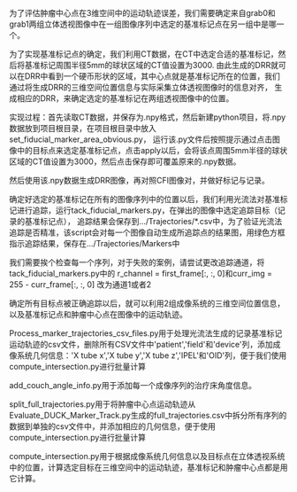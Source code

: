 为了评估肿瘤中心点在3维空间中的运动轨迹误差，我们需要确定来自grab0和grab1两组立体透视图像中在一组图像序列中选定的基准标记点在另一组中是哪一个。

为了实现基准标记点的确定，我们利用CT数据，在CT中选定合适的基准标记，然后将基准标记周围半径5mm的球状区域的CT值设置为3000. 
由此生成的DRR就可以在DRR中看到一个硬币形状的区域，其中心点就是基准标记所在的位置，我们通过将生成DRR的三维空间位置信息与实际采集立体透视图像时的信息对齐，
生成相应的DRR，来确定选定的基准标记在两组透视图像中的位置。

实现过程：首先读取CT数据，并保存为.npy格式，然后新建python项目，将.npy数据放到项目根目录，在项目根目录中放入set_fiducial_marker_area_obvious.py，
运行该.py文件后按照提示通过点击图像中的目标点来选定基准标记点，点击apply以后，会将该点周围5mm半径的球状区域的CT值设置为3000，然后点击保存即可覆盖原来的.npy数据。

然后使用该.npy数据生成DRR图像，再对照CFI图像对，并做好标记与记录。

确定好选定的基准标记在所有的图像序列中的位置以后，我们利用光流法对基准标记进行追踪，运行tack_fiducial_markers.py，在弹出的图像中选定追踪目标（记录的基准标记点），
追踪结果会保存到.../Trajectories/*.csv中，为了验证光流法追踪是否精准，该script会对每一个图像自动生成所追踪点的结果图，用绿色方框指示追踪结果，保存在.../Trajectories/Markers中

我们需要挨个检查每一个序列，对于失败的案例，请尝试更改追踪通道，将tack_fiducial_markers.py中的
r_channel = first_frame[:, :, 0]和curr_img = 255 - curr_frame[:, :, 0]
改为通道1或者2

确定所有目标点被正确追踪以后，就可以利用2组成像系统的三维空间位置信息，以及基准标记点和肿瘤中心点在图像中的运动轨迹。

Process_marker_trajectories_csv_files.py用于处理光流法生成的记录基准标记运动轨迹的csv文件，删除所有CSV文件中'patient','field'和'device'列，添加成像系统几何信息：'X tube x','X tube y','X tube z','IPEL'和'OID'列，便于我们使用compute_intersection.py进行批量计算

add_couch_angle_info.py用于添加每一个成像序列的治疗床角度信息。

split_full_trajectories.py用于将肿瘤中心点运动轨迹从Evaluate_DUCK_Marker_Track.py生成的full_trajectories.csv中拆分所有序列的数据到单独的csv文件中，并添加相应的几何信息，便于使用compute_intersection.py进行批量计算

compute_intersection.py用于根据成像系统几何信息以及目标点在立体透视系统中的位置，计算选定目标在三维空间中的运动轨迹，基准标记和肿瘤中心点都是用它计算。






